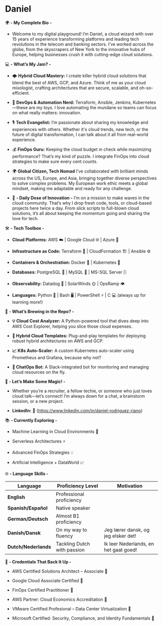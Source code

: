 # Daniel
🌍 **- My Complete Bio -**

* Welcome to my digital playground! I’m Daniel, a cloud wizard with over 15 years of experience transforming platforms and leading tech revolutions in the telecom and banking sectors. I’ve worked across the globe, from the skyscrapers of New York to the innovative hubs of Europe, helping businesses crush it with cutting-edge cloud solutions.

💻 **- What’s My Jam? -**

* 🌩️ **Hybrid Cloud Mastery:**
I create killer hybrid cloud solutions that blend the best of AWS, GCP, and Azure. Think of me as your cloud mixologist, crafting architectures that are secure, scalable, and oh-so-efficient.

* 🤖 **DevOps & Automation Nerd:**
Terraform, Ansible, Jenkins, Kubernetes—these are my toys. I love automating the mundane so teams can focus on what really matters: innovation.

* 🎙️ **Tech Evangelist:** I’m passionate about sharing my knowledge and experiences with others. Whether it's cloud trends, new tech, or the future of digital transformation, I can talk about it all from real-world experience.

* 💰 **FinOps Guru:**
Keeping the cloud budget in check while maximizing performance? That’s my kind of puzzle. I integrate FinOps into cloud strategies to make sure every cent counts.

* 🌍 **Global Citizen, Tech Nomad**
I’ve collaborated with brilliant minds across the US, Europe, and Asia, bringing together diverse perspectives to solve complex problems. My European work ethic meets a global mindset, making me adaptable and ready for any challenge.

* 🎯 **- Daily Dose of Innovation -**
I’m on a mission to make waves in the cloud community. That’s why I drop fresh code, tools, or cloud-based projects here twice a day. From slick scripts to full-blown cloud solutions, it’s all about keeping the momentum going and sharing the love for tech.

🛠️ **- Tech Toolbox -**

* **Cloud Platforms:** AWS ☁️ | Google Cloud 🌐 | Azure 🔷

* **Infrastructure as Code:** Terraform 📜 | CloudFormation 🏗️ | Ansible ⚙️

* **Containers & Orchestration:** Docker 🐳 | Kubernetes 🎯

* **Databases:** PostgreSQL 🐘 | MySQL 🐬 | MS-SQL Server 🗄️

* **Observability:** Datadog 🐶 | SolarWinds 🌞 | OpsRamp 👁️

* **Languages:** Python 🐍 | Bash 🖥️ | PowerShell ⚡ | C 💻  (always up for learning more!)

🚧 **- What’s Brewing in the Repo? -**

* **💡 Cloud Cost Analyzer:** A Python-powered tool that dives deep into AWS Cost Explorer, helping you slice those cloud expenses.

* **🧰 Hybrid Cloud Templates:** Plug-and-play templates for deploying robust hybrid architectures on AWS and GCP.

* **📈 K8s Auto-Scaler:** A custom Kubernetes auto-scaler using Prometheus and Grafana, because why not?

* **🤖 ChatOps Bot:** A Slack-integrated bot for monitoring and managing cloud resources on the fly.

🤝 **- Let’s Make Some Magic! -**

* Whether you’re a recruiter, a fellow techie, or someone who just loves cloud talk—let’s connect! I’m always down for a chat, a brainstorm session, or a new project.

* **LinkedIn:** 🔗 (https://www.linkedin.com/in/daniel-rodriguez-riano)

📚 **- Currently Exploring -**

- Machine Learning in Cloud Environments 🤖

- Serverless Architectures ⚡

- Advanced FinOps Strategies 💡

- Artificial Intelligence + DataWorld 📈

🌐 **- Language Skills -**

| Language            | Proficiency Level                                |Motivation                                      |
|---------------------|--------------------------------------------------|------------------------------------------------|
| **English**         | Professional proficiency                         |                                                |
| **Spanish/Español** | Native speaker                                   |                                                |
| **German/Deutsch**  | Almost B1 proficiency                            |                                                |
| **Danish/Dansk**    | On my way to fluency                             | Jeg lærer dansk, og jeg elsker det!            |
| **Dutch/Nederlands**| Tackling Dutch with passion                      | Ik leer Nederlands, en het gaat goed!          |

🏅 **- Credentials That Back It Up -**

- AWS Certified Solutions Architect – Associate 📜

- Google Cloud Associate Certified 📜

- FinOps Certified Practitioner 📜

- AWS Partner: Cloud Economics Accreditation 📜

- VMware Certified Profesional – Data Center Virtualization 📜

- Microsoft Certified: Security, Compliance, and Identity Fundamentals 📜


